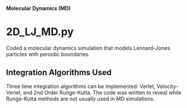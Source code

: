 #### Molecular Dynamics (MD)

# 2D_LJ_MD.py
Coded a molecular dynamics simulation that models Lennard-Jones particles with periodic boundaries. 

## Integration Algorithms Used

Three time integration algorithms can be implemented: Verlet, Velocity-Verlet, and 2nd Order Runge-Kutta. The code was written to reveal while Runge-Kutta methods are not usually used in MD simulations.
